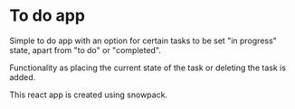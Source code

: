 # To do app

Simple to do app with an option for certain tasks to be set "in progress" state, apart from "to do" or "completed".

Functionality as placing the current state of the task or deleting the task is added.

This react app is created using snowpack.
